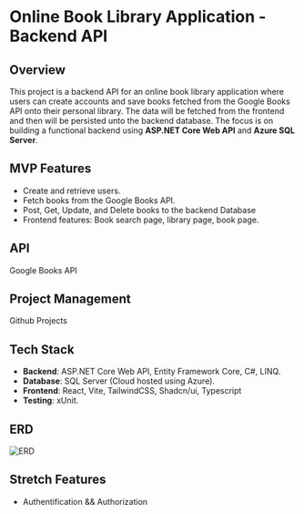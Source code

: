# Online Book Library Application - Backend API

## Overview
This project is a backend API for an online book library application where users can create accounts and save books fetched from the Google Books API onto their personal library. The data will be fetched from the frontend and then will be persisted unto the backend database. The focus is on building a functional backend using **ASP.NET Core Web API** and **Azure SQL Server**.

## MVP Features
- Create and retrieve users.
- Fetch books from the Google Books API.
- Post, Get, Update, and Delete books to the backend Database
- Frontend features: Book search page, library page, book page.

## API
Google Books API

## Project Management 
Github Projects

## Tech Stack
- **Backend**: ASP.NET Core Web API, Entity Framework Core, C#, LINQ.
- **Database**: SQL Server (Cloud hosted using Azure).
- **Frontend**: React, Vite, TailwindCSS, Shadcn/ui, Typescript
- **Testing**: xUnit.

## ERD
![ERD]()

## Stretch Features
- Authentification && Authorization